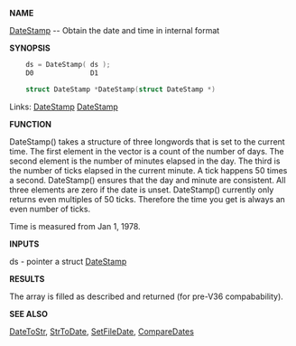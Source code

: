 
**NAME**

[DateStamp](_0068.md) -- Obtain the date and time in internal format

**SYNOPSIS**

```c
    ds = DateStamp( ds );
    D0              D1

    struct DateStamp *DateStamp(struct DateStamp *)

```
Links: [DateStamp](_0068.md) [DateStamp](_0068.md) 

**FUNCTION**

DateStamp() takes a structure of three longwords that is set to the
current time.  The first element in the vector is a count of the
number of days.  The second element is the number of minutes elapsed
in the day.  The third is the number of ticks elapsed in the current
minute.  A tick happens 50 times a second.  DateStamp() ensures that
the day and minute are consistent.  All three elements are zero if
the date is unset. DateStamp() currently only returns even
multiples of 50 ticks.  Therefore the time you get is always an even
number of ticks.

Time is measured from Jan 1, 1978.

**INPUTS**

ds - pointer a struct [DateStamp](_0068.md)

**RESULTS**

The array is filled as described and returned (for pre-V36
compabability).

**SEE ALSO**

[DateToStr](DateToStr.md), [StrToDate](StrToDate.md), [SetFileDate](SetFileDate.md), [CompareDates](CompareDates.md)
